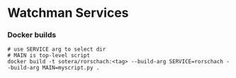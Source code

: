 # Watchman Services

### Docker builds

```
# use SERVICE arg to select dir
# MAIN is top-level script
docker build -t sotera/rorschach:<tag> --build-arg SERVICE=rorschach --build-arg MAIN=myscript.py .
```
